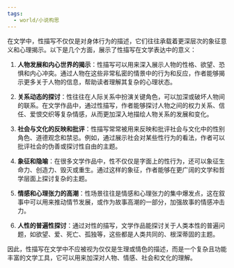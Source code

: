 ```yaml
---
tags:
  - world/小说构思
---
```

在文学中，性描写不仅仅是对身体行为的描述，它们往往承载着更深层次的象征意义和心理揭示。以下是几个方面，展示了性描写在文学表达中的意义：

1. **人物发展和内心世界的揭示**：性描写可以用来深入展示人物的性格、欲望、恐惧和内心冲突。通过人物在这些非常私密的情景中的行为和反应，作者能够揭示更多关于人物的信息，帮助读者理解其复杂的心理状态。
    
2. **关系动态的探讨**：性往往在人际关系中扮演关键角色，可以加深或破坏人物间的联系。在文学作品中，通过性描写，作者能够探讨人物之间的权力关系、信任、爱恨交织等复杂情感，从而更加深入地描绘人物关系的发展和变化。
    
3. **社会与文化的反映和批评**：性描写常常被用来反映和批评社会与文化中的性别角色、道德观念和禁忌。例如，通过展示社会对某些性行为的看法，作者可以批评社会的伪善或探讨性自由的主题。
    
4. **象征和隐喻**：在很多文学作品中，性不仅仅是字面上的性行为，还可以象征生命力、创造力、毁灭或重生。通过这样的象征，作者能够在更广阔的文学和哲学层面上探讨复杂的主题。
    
5. **情感和心理张力的高潮**：性场景往往是情感和心理张力的集中爆发点，这在叙事中可以用来推动情节发展，或作为故事高潮的一部分，加强故事的情感冲击力。
    
6. **人性的普遍性探讨**：通过对性的描写，文学作品能探讨关于人类本性的普遍问题，如欲望、爱、死亡、孤独等，这些都是人类共同的、根深蒂固的主题。
    

因此，性描写在文学中不应被视为仅仅是生理或情色的描述，而是一个复杂且功能丰富的文学工具，它可以用来加深对人物、情感、社会和文化的理解。